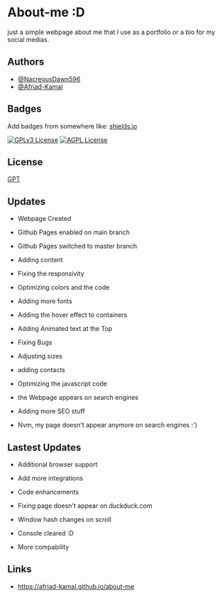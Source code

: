 
# About-me :D

just a simple webpage about me that I use as a portfolio or a bio for my social medias.
## Authors

- [@NacreousDawn596](https://www.github.com/NacreousDawn596)
- [@Afriad-Kamal](https://www.github.com/Afriad-Kamal)


## Badges

Add badges from somewhere like: [shields.io](https://shields.io/)

[![GPLv3 License](https://img.shields.io/badge/License-GPL%20v3-yellow.svg)](https://opensource.org/licenses/)
[![AGPL License](https://img.shields.io/badge/license-AGPL-blue.svg)](http://www.gnu.org/licenses/agpl-3.0)


## License

[GPT](https://choosealicense.com/licenses/GPT/)


## Updates

- Webpage Created

- Github Pages enabled on main branch

- Github Pages switched to master branch

- Adding content

- Fixing the responsivity

- Optimizing colors and the code

- Adding more fonts

- Adding the hover effect to containers

- Adding Animated text at the Top

- Fixing Bugs

- Adjusting sizes

- adding contacts

- Optimizing the javascript code

- the Webpage appears on search engines

- Adding more SEO stuff

- Nvm, my page doesn't appear anymore on search engines :')

## Lastest Updates

- Additional browser support

- Add more integrations

- Code enhancements

- Fixing page doesn't appear on duckduck.com

- Window hash changes on scroll

- Console cleared :D  

- More compability

## Links

- <a href="https://afriad-kamal.github.io/about-me">https://afriad-kamal.github.io/about-me</a>
